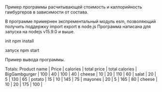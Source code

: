Пример программы расчитывающей стоимость и каллорийность гамбургеров в зависимости от состава.

В программе примернен экспрементальный модуль esm, позволяющий получить поддержку import export в node.js
Программа написана для запуска на nodejs v15.9.0 и выше.

init
npm install

запуск
npm start

Пример вывода программы.

Totals:
Product name            | Price         | calories      | total price   | total calories | 
BigGambgurger           | 100           | 40            | 100           | 40            |
    cheese              | 10            | 20            | 110           | 60            |
     salat              | 20            | 5             | 130           | 65            |
    potato              | 15            | 10            | 145           | 75            |
   mayones              | 20            | 5             | 165           | 80            |
    cheese              | 10            | 20            | 175           | 100           |
    
